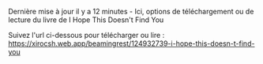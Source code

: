 Dernière mise à jour il y a 12 minutes - Ici, options de téléchargement ou de lecture du livre de I Hope This Doesn't Find You

Suivez l'url ci-dessous pour télécharger ou lire : https://xirocsh.web.app/beamingrest/124932739-i-hope-this-doesn-t-find-you

